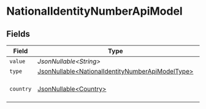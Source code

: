 # NationalIdentityNumberApiModel


## Fields

| Field                                                                                                              | Type                                                                                                               | Required                                                                                                           | Description                                                                                                        | Example                                                                                                            |
| ------------------------------------------------------------------------------------------------------------------ | ------------------------------------------------------------------------------------------------------------------ | ------------------------------------------------------------------------------------------------------------------ | ------------------------------------------------------------------------------------------------------------------ | ------------------------------------------------------------------------------------------------------------------ |
| `value`                                                                                                            | *JsonNullable\<String>*                                                                                            | :heavy_minus_sign:                                                                                                 | N/A                                                                                                                | 123456789                                                                                                          |
| `type`                                                                                                             | [JsonNullable\<NationalIdentityNumberApiModelType>](../../models/components/NationalIdentityNumberApiModelType.md) | :heavy_minus_sign:                                                                                                 | N/A                                                                                                                |                                                                                                                    |
| `country`                                                                                                          | [JsonNullable\<Country>](../../models/components/Country.md)                                                       | :heavy_minus_sign:                                                                                                 | The country code                                                                                                   |                                                                                                                    |
